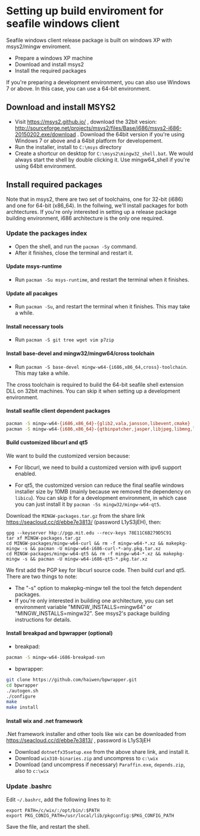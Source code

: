 # Setting up build enviroment for seafile windows client

Seafile windows client release package is built on windows XP with msys2/mingw enviroment.

- Prepare a windows XP machine
- Download and install msys2
- Install the required packages

If you're preparing a development environment, you can also use Windows 7 or above. In this case, you can use a 64-bit environment.

## Download and install MSYS2

- Visit https://msys2.github.io/ , download the 32bit vesion: http://sourceforge.net/projects/msys2/files/Base/i686/msys2-i686-20150202.exe/download . Download the 64bit version if you're using Windows 7 or above and a 64bit platform for developement.
- Run the installer, install to `C:\msys` directory
- Create a shortcur on desktop for `C:\msys2\mingw32_shell.bat`. We would always start the shell by double clicking it. Use mingw64_shell if you're using 64bit environment.

## Install required packages

Note that in msys2, there are two set of toolchains, one for 32-bit (i686) and one for 64-bit (x86_64). In the follwing, we'll install packages for both archtectures. If you're only interested in setting up a release package building environment, i686 architecture is the only one required.

### Update the packages index

- Open the shell, and run the `pacman -Sy` command.
- After it finishes, close the terminal and restart it.

#### Update msys-runtime

- Run `pacman -Su msys-runtime`, and restart the terminal when it finishes.

#### Update all pacakges

- Run `pacman -Su`, and restart the terminal when it finishes. This may take a while.

#### Install necessary tools

- Run `pacman -S git tree wget vim p7zip`

#### Install base-devel and mingw32/mingw64/cross toolchain

- Run `pacman -S base-devel mingw-w64-{i686,x86_64,cross}-toolchain`. This may take a while.

The cross toolchain is required to build the 64-bit seafile shell extension DLL on 32bit machines. You can skip it when setting up a development environment.

#### Install seafile client dependent packages

```sh
pacman -S mingw-w64-{i686,x86_64}-{glib2,vala,jansson,libevent,cmake}
pacman -S mingw-w64-{i686,x86_64}-{qtbinpatcher,jasper,libjpeg,libmng,libpng,libtiff,libxml2,libxslt,libwebp,pcre,sqlite3,xpm-nox}
```

#### Build customized libcurl and qt5

We want to build the customized version because:

- For libcurl, we need to build a customized version with ipv6 support enabled. 

- For qt5, the customized version can reduce the final seafile windows installer size by 10MB (mainly because we removed the dependency on `libicu`). You can skip it for a development environment, in which case you can just install it by `pacman -Ss mingw32/mingw-w64-qt5`.

Download the `MINGW-packages.tar.gz` from the share link https://seacloud.cc/d/ebbe7e3813/ (password L1yS3jEH), then:

```
gpg --keyserver hkp://pgp.mit.edu --recv-keys 78E11C6B279D5C91
tar xf MINGW-packages.tar.gz
cd MINGW-packages/mingw-w64-curl && rm -f mingw-w64-*.xz && makepkg-mingw -s && pacman -U mingw-w64-i686-curl-*-any.pkg.tar.xz
cd MINGW-packages/mingw-w64-qt5 && rm -f mingw-w64-*.xz && makepkg-mingw -s && pacman -U mingw-w64-i686-qt5-*.pkg.tar.xz
```
We first add the PGP key for libcurl source code. Then build curl and qt5. There are two things to note:

- The "-s" option to makepkg-mingw tell the tool the fetch dependent packages.
- If you're only interested in building one architecture, you can set environment variable "MINGW_INSTALLS=mingw64" or "MINGW_INSTALLS=mingw32". See msys2's package building instructions for details.


#### Install breakpad and bpwrapper (optional)

- breakpad:
```sh
pacman -S mingw-w64-i686-breakpad-svn
```
- bpwrapper:
```sh
git clone https://github.com/haiwen/bpwrapper.git
cd bpwrapper
./autogen.sh
./configure
make
make install
```

#### Install wix and .net framework

.Net framework installer and other tools like wix can be downloaded from https://seacloud.cc/d/ebbe7e3813/ , password is L1yS3jEH

- Download `dotnetfx35setup.exe` from the above share link, and install it.
- Download `wix310-binaries.zip` and uncompress to `c:\wix`
- Download (and uncompress if necessary) `Paraffin.exe`, `depends.zip`, also to `c:\wix`

### Update .bashrc

Edit `~/.bashrc`, add the following lines to it:

```
export PATH=/c/wix/:/opt/bin/:$PATH
export PKG_CONIG_PATH=/usr/local/lib/pkgconfig:$PKG_CONFIG_PATH
```

Save the file, and restart the shell.
